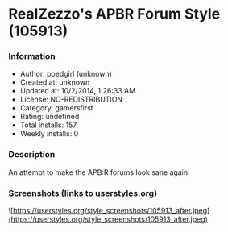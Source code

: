 # RealZezzo's APBR Forum Style (105913)

### Information
- Author: poedgirl (unknown)
- Created at: unknown
- Updated at: 10/2/2014, 1:26:33 AM
- License: NO-REDISTRIBUTION
- Category: gamersfirst
- Rating: undefined
- Total installs: 157
- Weekly installs: 0


### Description
An attempt to make the APB:R forums look sane again.


### Screenshots (links to userstyles.org)
![https://userstyles.org/style_screenshots/105913_after.jpeg](https://userstyles.org/style_screenshots/105913_after.jpeg)


